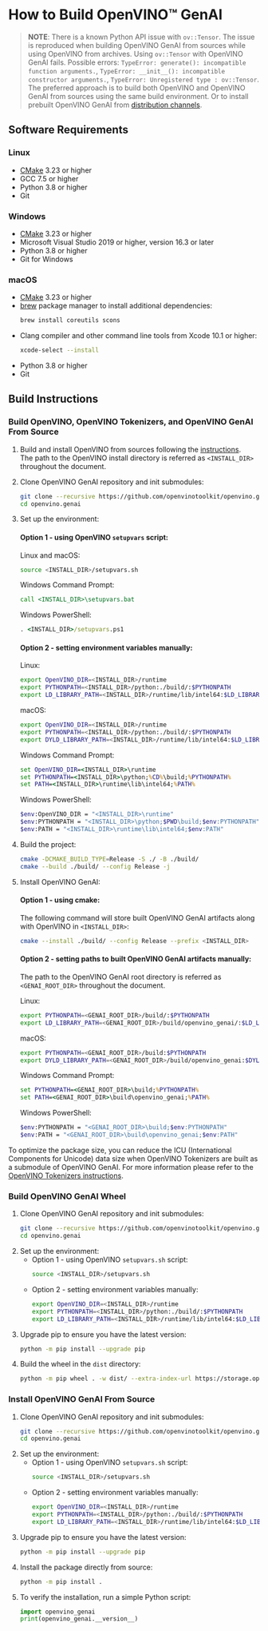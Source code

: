 # How to Build OpenVINO™ GenAI

> **NOTE**: There is a known Python API issue with `ov::Tensor`. The issue is reproduced when building OpenVINO GenAI from sources while using OpenVINO from archives. Using `ov::Tensor` with OpenVINO GenAI fails. Possible errors: `TypeError: generate(): incompatible function arguments.`, `TypeError: __init__(): incompatible constructor arguments.`, `TypeError: Unregistered type : ov::Tensor`.
The preferred approach is to build both OpenVINO and OpenVINO GenAI from sources using the same build environment. Or to install prebuilt OpenVINO GenAI from [distribution channels](https://docs.openvino.ai/2024/get-started/install-openvino.html).

## Software Requirements

### Linux

- [CMake](https://cmake.org/download/) 3.23 or higher
- GCC 7.5 or higher
- Python 3.8 or higher
- Git

### Windows

- [CMake](https://cmake.org/download/) 3.23 or higher
- Microsoft Visual Studio 2019 or higher, version 16.3 or later
- Python 3.8 or higher
- Git for Windows

### macOS

- [CMake](https://cmake.org/download/) 3.23 or higher
- [brew](https://brew.sh/) package manager to install additional dependencies:
    ```sh
    brew install coreutils scons
    ```
- Clang compiler and other command line tools from Xcode 10.1 or higher:
    ```sh
    xcode-select --install
    ```
- Python 3.8 or higher
- Git


## Build Instructions

### Build OpenVINO, OpenVINO Tokenizers, and OpenVINO GenAI From Source

1. Build and install OpenVINO from sources following the [instructions](https://github.com/openvinotoolkit/openvino/wiki#how-to-build).  
The path to the OpenVINO install directory is referred as `<INSTALL_DIR>` throughout the document.
2. Clone OpenVINO GenAI repository and init submodules:
    ```sh
    git clone --recursive https://github.com/openvinotoolkit/openvino.genai.git
    cd openvino.genai
    ```
3. Set up the environment:

    #### Option 1 - using OpenVINO `setupvars` script:

    Linux and macOS:
    ```sh
    source <INSTALL_DIR>/setupvars.sh
    ```

    Windows Command Prompt:
    ```cmd
    call <INSTALL_DIR>\setupvars.bat
    ```

    Windows PowerShell:
    ```cmd
    . <INSTALL_DIR>/setupvars.ps1
    ```

    #### Option 2 - setting environment variables manually:

    Linux:
    ```sh
    export OpenVINO_DIR=<INSTALL_DIR>/runtime
    export PYTHONPATH=<INSTALL_DIR>/python:./build/:$PYTHONPATH
    export LD_LIBRARY_PATH=<INSTALL_DIR>/runtime/lib/intel64:$LD_LIBRARY_PATH
    ```

    macOS:
    ```sh
    export OpenVINO_DIR=<INSTALL_DIR>/runtime
    export PYTHONPATH=<INSTALL_DIR>/python:./build/:$PYTHONPATH
    export DYLD_LIBRARY_PATH=<INSTALL_DIR>/runtime/lib/intel64:$LD_LIBRARY_PATH
    ```

    Windows Command Prompt:
    ```cmd
    set OpenVINO_DIR=<INSTALL_DIR>\runtime
    set PYTHONPATH=<INSTALL_DIR>\python;%CD%\build;%PYTHONPATH%
    set PATH=<INSTALL_DIR>\runtime\lib\intel64;%PATH%
    ```
    
    Windows PowerShell:
    ```sh
    $env:OpenVINO_DIR = "<INSTALL_DIR>\runtime"
    $env:PYTHONPATH = "<INSTALL_DIR>\python;$PWD\build;$env:PYTHONPATH"
    $env:PATH = "<INSTALL_DIR>\runtime\lib\intel64;$env:PATH"
    ```

4. Build the project:
    ```sh
    cmake -DCMAKE_BUILD_TYPE=Release -S ./ -B ./build/
    cmake --build ./build/ --config Release -j
    ```

5. Install OpenVINO GenAI:

    #### Option 1 - using cmake:
    
    The following command will store built OpenVINO GenAI artifacts along with OpenVINO in `<INSTALL_DIR>`:

    ```sh
    cmake --install ./build/ --config Release --prefix <INSTALL_DIR>
    ```

    #### Option 2 - setting paths to built OpenVINO GenAI artifacts manually:

    The path to the OpenVINO GenAI root directory is referred as `<GENAI_ROOT_DIR>` throughout the document.

    Linux:
    ```sh
    export PYTHONPATH=<GENAI_ROOT_DIR>/build/:$PYTHONPATH
    export LD_LIBRARY_PATH=<GENAI_ROOT_DIR>/build/openvino_genai/:$LD_LIBRARY_PATH
    ```

    macOS:
    ```sh
    export PYTHONPATH=<GENAI_ROOT_DIR>/build:$PYTHONPATH
    export DYLD_LIBRARY_PATH=<GENAI_ROOT_DIR>/build/openvino_genai:$DYLD_LIBRARY_PATH
    ```

    Windows Command Prompt:
    ```cmd
    set PYTHONPATH=<GENAI_ROOT_DIR>\build;%PYTHONPATH%
    set PATH=<GENAI_ROOT_DIR>\build\openvino_genai;%PATH%
    ```

    Windows PowerShell:
    ```sh
    $env:PYTHONPATH = "<GENAI_ROOT_DIR>\build;$env:PYTHONPATH"
    $env:PATH = "<GENAI_ROOT_DIR>\build\openvino_genai;$env:PATH"
    ```

To optimize the package size, you can reduce the ICU (International Components for Unicode) data size when OpenVINO Tokenizers are built as a submodule of OpenVINO GenAI.
For more information please refer to the [OpenVINO Tokenizers instructions](https://github.com/openvinotoolkit/openvino_tokenizers?tab=readme-ov-file#reducing-the-icu-data-size).


### Build OpenVINO GenAI Wheel

1. Clone OpenVINO GenAI repository and init submodules:
    ```sh
    git clone --recursive https://github.com/openvinotoolkit/openvino.genai.git
    cd openvino.genai
    ```
2. Set up the environment:
    - Option 1 - using OpenVINO `setupvars.sh` script:
        ```sh
        source <INSTALL_DIR>/setupvars.sh
        ```
    - Option 2 - setting environment variables manually:
        ```sh
        export OpenVINO_DIR=<INSTALL_DIR>/runtime
        export PYTHONPATH=<INSTALL_DIR>/python:./build/:$PYTHONPATH
        export LD_LIBRARY_PATH=<INSTALL_DIR>/runtime/lib/intel64:$LD_LIBRARY_PATH
        ```
3. Upgrade pip to ensure you have the latest version:
    ```sh
    python -m pip install --upgrade pip
    ```
4. Build the wheel in the `dist` directory:
    ```sh
    python -m pip wheel . -w dist/ --extra-index-url https://storage.openvinotoolkit.org/simple/wheels/pre-release
    ```

### Install OpenVINO GenAI From Source

1. Clone OpenVINO GenAI repository and init submodules:
    ```sh
    git clone --recursive https://github.com/openvinotoolkit/openvino.genai.git
    cd openvino.genai
    ```
2. Set up the environment:
    - Option 1 - using OpenVINO `setupvars.sh` script:
        ```sh
        source <INSTALL_DIR>/setupvars.sh
        ```
    - Option 2 - setting environment variables manually:
        ```sh
        export OpenVINO_DIR=<INSTALL_DIR>/runtime
        export PYTHONPATH=<INSTALL_DIR>/python:./build/:$PYTHONPATH
        export LD_LIBRARY_PATH=<INSTALL_DIR>/runtime/lib/intel64:$LD_LIBRARY_PATH
        ```
3. Upgrade pip to ensure you have the latest version:
    ```sh
    python -m pip install --upgrade pip
    ```
4. Install the package directly from source:
    ```sh
    python -m pip install .
    ```
5. To verify the installation, run a simple Python script:
    ```python
    import openvino_genai
    print(openvino_genai.__version__)
    ```
